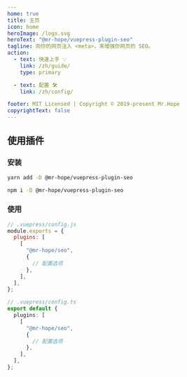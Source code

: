 ```yaml
---
home: true
title: 主页
icon: home
heroImage: /logo.svg
heroText: "@mr-hope/vuepress-plugin-seo"
tagline: 向你的网页注入 <meta>，来增强你网页的 SEO。
action:
  - text: 快速上手 💡
    link: /zh/guide/
    type: primary

  - text: 配置 🛠
    link: /zh/config/

footer: MIT Licensed | Copyright © 2019-present Mr.Hope
copyrightText: false
---
```


## 使用插件

### 安装

<CodeGroup>
<CodeGroupItem title="yarn">

```bash
yarn add -D @mr-hope/vuepress-plugin-seo
```

</CodeGroupItem>

<CodeGroupItem title="npm">

```bash
npm i -D @mr-hope/vuepress-plugin-seo
```

</CodeGroupItem>
</CodeGroup>

### 使用

<CodeGroup>
<CodeGroupItem title="js">

```js
// .vuepress/config.js
module.exports = {
  plugins: [
    [
      "@mr-hope/seo",
      {
        // 配置选项
      },
    ],
  ],
};
```

</CodeGroupItem>

<CodeGroupItem title="ts">

```ts
// .vuepress/config.ts
export default {
  plugins: [
    [
      "@mr-hope/seo",
      {
        // 配置选项
      },
    ],
  ],
};
```

</CodeGroupItem>
</CodeGroup>
